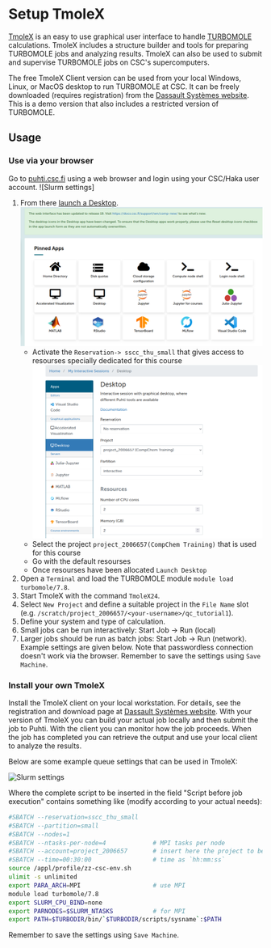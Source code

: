 # Setup TmoleX

[TmoleX](https://www.3ds.com/products/biovia/turbomole ) is an easy to use graphical user interface to handle [TURBOMOLE](https://www.turbomole.org/turbomole/turbomole-features/) calculations. TmoleX includes a structure builder and tools for preparing TURBOMOLE jobs and analyzing results. TmoleX can also be used to submit and supervise TURBOMOLE jobs on CSC's supercomputers.


The free TmoleX Client version can be used from your local Windows, Linux, or MacOS desktop to run TURBOMOLE at CSC. It can be freely downloaded (requires registration) from the [Dassault Systèmes website](https://discover.3ds.com/free-download-biovia-turbomole-demo-version). This is a demo version that also includes a restricted version of TURBOMOLE.


## Usage

### Use via your browser

Go to [puhti.csc.fi](https://puhti.csc.fi/) using a web browser and login using
your CSC/Haka user account.
![Slurm settings]
1. From there [launch a Desktop](https://docs.csc.fi/computing/webinterface/desktop/#launching).
![Launch Desktop](../img/ood_01.png)		
   * Activate the `Reservation-> sscc_thu_small` that gives access to resourses specially dedicated for this course 
![Launch Desktop](../img/ood_02.png)
   * Select the project `project_2006657(CompChem Training)` that is used for this course 
   * Go with the default resourses	
   * Once resourses have been allocated `Launch Desktop`  
2. Open a `Terminal` and load the TURBOMOLE module `module load turbomole/7.8`.
3. Start TmoleX with the command `TmoleX24`.
4. Select `New Project` and define a suitable project in the `File Name` slot
   (e.g. `/scratch/project_2006657/<your-username>/qc_tutorial1`).
5. Define your system and type of calculation. 
6. Small jobs can be run interactively: Start Job -> Run (local)
7. Larger jobs should be run as batch jobs: Start Job -> Run (network). Example
   settings are given below. Note that passwordless connection doesn't work via
   the browser. Remember to save the settings using `Save Machine`.
 
### Install your own TmoleX

Install the TmoleX client on your local workstation. For details, see the
registration and download page at
[Dassault Systèmes website](https://discover.3ds.com/free-download-biovia-turbomole-demo-version).
With your version of TmoleX you can build your actual job locally and then
submit the job to Puhti. With the client you can monitor how the job proceeds.
When the job has completed you can retrieve the output and use your local
client to analyze the results.

Below are some example queue settings that can be used in TmoleX:

![Slurm settings](https://docs.csc.fi/img/tmolex_remote_settings.png)

Where the complete script to be inserted in the field "Script before job
execution" contains something like (modify according to your actual needs):

```bash
#SBATCH --reservation=sscc_thu_small
#SBATCH --partition=small
#SBATCH --nodes=1
#SBATCH --ntasks-per-node=4             # MPI tasks per node
#SBATCH --account=project_2006657       # insert here the project to be billed 
#SBATCH --time=00:30:00                 # time as `hh:mm:ss`
source /appl/profile/zz-csc-env.sh
ulimit -s unlimited
export PARA_ARCH=MPI                    # use MPI
module load turbomole/7.8
export SLURM_CPU_BIND=none
export PARNODES=$SLURM_NTASKS           # for MPI
export PATH=$TURBODIR/bin/`$TURBODIR/scripts/sysname`:$PATH
```

Remember to save the settings using `Save Machine`. 


